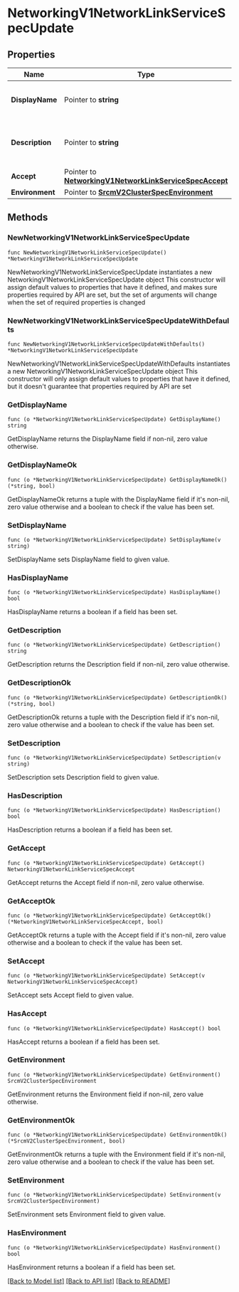 # NetworkingV1NetworkLinkServiceSpecUpdate

## Properties

Name | Type | Description | Notes
------------ | ------------- | ------------- | -------------
**DisplayName** | Pointer to **string** | The name of the network link service | [optional] 
**Description** | Pointer to **string** | The description of the network link service | [optional] 
**Accept** | Pointer to [**NetworkingV1NetworkLinkServiceSpecAccept**](NetworkingV1NetworkLinkServiceSpecAccept.md) |  | [optional] 
**Environment** | Pointer to [**SrcmV2ClusterSpecEnvironment**](SrcmV2ClusterSpecEnvironment.md) |  | [optional] 

## Methods

### NewNetworkingV1NetworkLinkServiceSpecUpdate

`func NewNetworkingV1NetworkLinkServiceSpecUpdate() *NetworkingV1NetworkLinkServiceSpecUpdate`

NewNetworkingV1NetworkLinkServiceSpecUpdate instantiates a new NetworkingV1NetworkLinkServiceSpecUpdate object
This constructor will assign default values to properties that have it defined,
and makes sure properties required by API are set, but the set of arguments
will change when the set of required properties is changed

### NewNetworkingV1NetworkLinkServiceSpecUpdateWithDefaults

`func NewNetworkingV1NetworkLinkServiceSpecUpdateWithDefaults() *NetworkingV1NetworkLinkServiceSpecUpdate`

NewNetworkingV1NetworkLinkServiceSpecUpdateWithDefaults instantiates a new NetworkingV1NetworkLinkServiceSpecUpdate object
This constructor will only assign default values to properties that have it defined,
but it doesn't guarantee that properties required by API are set

### GetDisplayName

`func (o *NetworkingV1NetworkLinkServiceSpecUpdate) GetDisplayName() string`

GetDisplayName returns the DisplayName field if non-nil, zero value otherwise.

### GetDisplayNameOk

`func (o *NetworkingV1NetworkLinkServiceSpecUpdate) GetDisplayNameOk() (*string, bool)`

GetDisplayNameOk returns a tuple with the DisplayName field if it's non-nil, zero value otherwise
and a boolean to check if the value has been set.

### SetDisplayName

`func (o *NetworkingV1NetworkLinkServiceSpecUpdate) SetDisplayName(v string)`

SetDisplayName sets DisplayName field to given value.

### HasDisplayName

`func (o *NetworkingV1NetworkLinkServiceSpecUpdate) HasDisplayName() bool`

HasDisplayName returns a boolean if a field has been set.

### GetDescription

`func (o *NetworkingV1NetworkLinkServiceSpecUpdate) GetDescription() string`

GetDescription returns the Description field if non-nil, zero value otherwise.

### GetDescriptionOk

`func (o *NetworkingV1NetworkLinkServiceSpecUpdate) GetDescriptionOk() (*string, bool)`

GetDescriptionOk returns a tuple with the Description field if it's non-nil, zero value otherwise
and a boolean to check if the value has been set.

### SetDescription

`func (o *NetworkingV1NetworkLinkServiceSpecUpdate) SetDescription(v string)`

SetDescription sets Description field to given value.

### HasDescription

`func (o *NetworkingV1NetworkLinkServiceSpecUpdate) HasDescription() bool`

HasDescription returns a boolean if a field has been set.

### GetAccept

`func (o *NetworkingV1NetworkLinkServiceSpecUpdate) GetAccept() NetworkingV1NetworkLinkServiceSpecAccept`

GetAccept returns the Accept field if non-nil, zero value otherwise.

### GetAcceptOk

`func (o *NetworkingV1NetworkLinkServiceSpecUpdate) GetAcceptOk() (*NetworkingV1NetworkLinkServiceSpecAccept, bool)`

GetAcceptOk returns a tuple with the Accept field if it's non-nil, zero value otherwise
and a boolean to check if the value has been set.

### SetAccept

`func (o *NetworkingV1NetworkLinkServiceSpecUpdate) SetAccept(v NetworkingV1NetworkLinkServiceSpecAccept)`

SetAccept sets Accept field to given value.

### HasAccept

`func (o *NetworkingV1NetworkLinkServiceSpecUpdate) HasAccept() bool`

HasAccept returns a boolean if a field has been set.

### GetEnvironment

`func (o *NetworkingV1NetworkLinkServiceSpecUpdate) GetEnvironment() SrcmV2ClusterSpecEnvironment`

GetEnvironment returns the Environment field if non-nil, zero value otherwise.

### GetEnvironmentOk

`func (o *NetworkingV1NetworkLinkServiceSpecUpdate) GetEnvironmentOk() (*SrcmV2ClusterSpecEnvironment, bool)`

GetEnvironmentOk returns a tuple with the Environment field if it's non-nil, zero value otherwise
and a boolean to check if the value has been set.

### SetEnvironment

`func (o *NetworkingV1NetworkLinkServiceSpecUpdate) SetEnvironment(v SrcmV2ClusterSpecEnvironment)`

SetEnvironment sets Environment field to given value.

### HasEnvironment

`func (o *NetworkingV1NetworkLinkServiceSpecUpdate) HasEnvironment() bool`

HasEnvironment returns a boolean if a field has been set.


[[Back to Model list]](../README.md#documentation-for-models) [[Back to API list]](../README.md#documentation-for-api-endpoints) [[Back to README]](../README.md)


